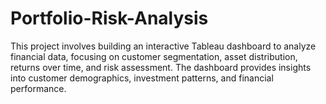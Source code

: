 # Portfolio-Risk-Analysis
This project involves building an interactive Tableau dashboard to analyze financial data, focusing on customer segmentation, asset distribution, returns over time, and risk assessment. The dashboard provides insights into customer demographics, investment patterns, and financial performance.
